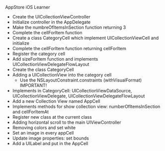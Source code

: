 AppStore iOS Learner  

- Create the UICollectionViewController
- Initialize controller in the AppDelegate
- Make the numbreOfItemsInSection function returning 3
- Complete the cellForItem function
- Create a class CategoryCell which implement UICollectionViewCell and initialize
- Complete the cellForItem function returning cellForItem
- Register the category cell
- Add sizeForItem function and implements UICollectionViewDelegateFlowLayout
- Create the class CategoryCell
- Adding a UICollectionView into the category cell
    - Use the NSLayoutConstraint.constraints (withVisualFormat) IMPORTANT!
- Implements in CategoryCell: UICollectionViewDataSource, UICollectionViewDelegate, UICollectionViewDelegateFlowLayout
- Add a new Collection View named AppCell
- Implements methods for show collection view: numberOfItemsInSection and cellForItemAt
- Register new class at the current class 
- Adding horizontal scroll to the main UIViewController
- Removing colors and set white 
- Set an image in every appCell
- Update image properties: set bounds
- Add a UILabel and put in the AppCell
